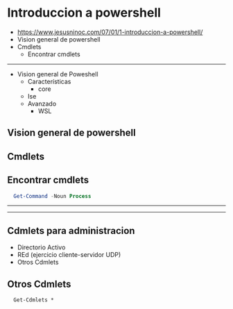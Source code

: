 # Introduccion a powershell
- https://www.jesusninoc.com/07/01/1-introduccion-a-powershell/
- Vision general de powershell
- Cmdlets
  - Encontrar cmdlets

--------------------

- Vision general de Poweshell
  - Características
    - core  
  - Ise
  - Avanzado
    - WSL


## Vision general de powershell

## Cmdlets
## Encontrar cmdlets
``` Powershell
  Get-Command -Noun Process
``` 

-------------------
-------------------

## Cdmlets para administracion
- Directorio Activo
- REd (ejercicio cliente-servidor UDP)
- Otros Cdmlets

## Otros Cdmlets
``` todos los cdmlets
  Get-Cdmlets *
``` 


